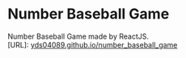 # Number Baseball Game

Number Baseball Game made by ReactJS.<br>
[URL]: [yds04089.github.io/number_baseball_game](https://yds04089.github.io/number_baseball_game/)
